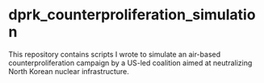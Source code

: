 # dprk_counterproliferation_simulation
This repository contains scripts I wrote to simulate an air-based counterproliferation campaign by a US-led coalition aimed at neutralizing North Korean nuclear infrastructure. 
